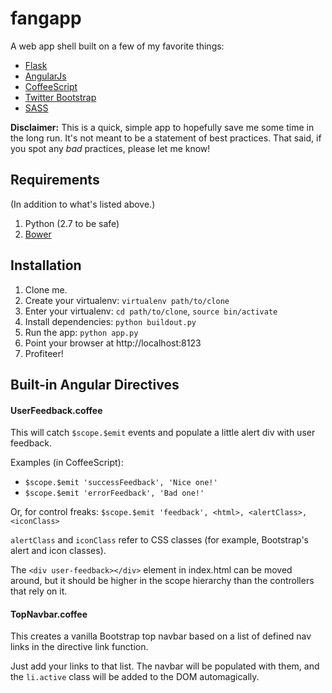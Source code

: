 # fangapp

A web app shell built on a few of my favorite things:

* [Flask](http://flask.pocoo.org/)
* [AngularJs](http://angularjs.org/)
* [CoffeeScript](http://coffeescript.org/)
* [Twitter Bootstrap](http://twitter.github.io/bootstrap/)
* [SASS](http://sass-lang.com/)

**Disclaimer:** This is a quick, simple app to hopefully save me some time in the long run. It's not meant to be a statement of best practices. That said, if you spot any _bad_ practices, please let me know!

## Requirements

(In addition to what's listed above.)

1. Python (2.7 to be safe)
3. [Bower](https://github.com/bower/bower)

## Installation

1. Clone me.
2. Create your virtualenv: `virtualenv path/to/clone`
3. Enter your virtualenv: `cd path/to/clone`, `source bin/activate`
4. Install dependencies: `python buildout.py`
5. Run the app: `python app.py`
6. Point your browser at http://localhost:8123
6. Profiteer!

## Built-in Angular Directives

#### UserFeedback.coffee

This will catch `$scope.$emit` events and populate a little alert div with user feedback.

Examples (in CoffeeScript):

* `$scope.$emit 'successFeedback', 'Nice one!'`
* `$scope.$emit 'errorFeedback', 'Bad one!'`

Or, for control freaks: `$scope.$emit 'feedback', <html>, <alertClass>, <iconClass>`

`alertClass` and `iconClass` refer to CSS classes (for example, Bootstrap's alert and icon classes).

The `<div user-feedback></div>` element in index.html can be moved around, but it should be higher in the scope hierarchy than the controllers that rely on it.

#### TopNavbar.coffee

This creates a vanilla Bootstrap top navbar based on a list of defined nav links in the directive link function. 

Just add your links to that list. The navbar will be populated with them, and the `li.active` class will be added to the DOM automagically.
